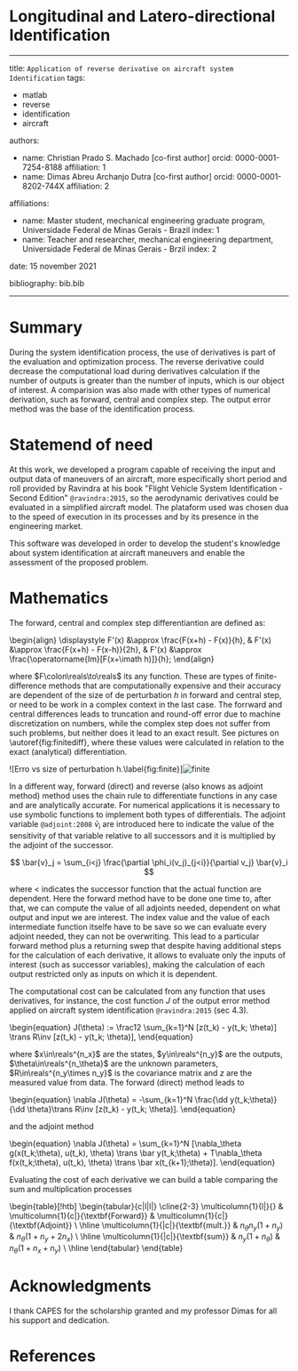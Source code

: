 # Longitudinal and Latero-directional Identification
---
title: `Application of reverse derivative on aircraft system Identification`
tags:
  - matlab
  - reverse
  - identification
  - aircraft

authors:
  - name: Christian Prado S. Machado [co-first author] 
    orcid: 0000-0001-7254-8188
    affiliation: 1
  - name: Dimas Abreu Archanjo Dutra [co-first author]
    orcid: 0000-0001-8202-744X
    affiliation: 2

affiliations:
   - name: Master student, mechanical engineering graduate program, Universidade Federal de Minas Gerais - Brazil
     index: 1
   - name: Teacher and researcher, mechanical engineering department, Universidade Federal de Minas Gerais - Brzil
     index: 2
 
date: 15 november 2021

bibliography: bib.bib

---

# Summary

During the system identification process, the use of derivatives is part of the evaluation and optimization process. The reverse derivative could decrease the computational load during derivatives calculation if the number of outputs is greater than the number of inputs, which is our object of interest. A comparision was also made with other types of numerical derivation, such as forward, central and complex step. The output error method was the base of the identification process. 

# Statemend of need

At this work, we developed a program capable of receiving the input and output data of maneuvers of an aircraft, more especifically short period and roll provided by Ravindra at his book "Flight Vehicle System Identification - Second Edition" `@ravindra:2015`, so the aerodynamic derivatives could be evaluated in a simplified aircraft model. The plataform used was chosen dua to the speed of execution in its processes and by its presence in the engineering market. 

This software was developed in order to develop the student's knowledge about system identification at aircraft maneuvers and enable the assessment of the proposed problem. 

# Mathematics

The forward, central and complex step differentiantion are defined as:

\begin{align}
\displaystyle
    F'(x) &\approx \frac{F(x+h) - F(x)}{h},
    &
    F'(x) &\approx \frac{F(x+h) - F(x-h)}{2h},
    &
    F'(x) &\approx
    \frac{\operatorname{Im}[F(x+\imath h)]}{h};
\end{align}

where $F\colon\reals\to\reals$ its any function. These are types of finite-difference methods that are computationally expensive and their accuracy are dependent of the size of de perturbation $h$ in forward and central step, or need to be work in a complex context in the last case. The forrward and central differences leads to truncation and round-off error due to machine  discretization on numbers, while the complex step does not suffer from such problems, but neither does it lead to an exact result. See pictures on \autoref{fig:finitediff}, where these values were calculated in relation to the exact (analytical) differentiation.

![Erro vs size of perturbation h.\label{fig:finite}]![finite](https://user-images.githubusercontent.com/52748683/142127193-3601f748-6a69-4780-8cff-e46eff70b1e2.png)


In a different way, forward (direct) and reverse (also knows as adjoint method) method uses the chain rule to differentiate functions in any case and are analytically accurate. For numerical applications it is necessary to use symbolic functions to implement both types of differentials. The adjoint variable `@adjoint:2008` $\bar{v}_ i$ are introduced here to indicate the value of the sensitivity of that variable relative to all successors and it is multiplied by the adjoint of the successor.

$$
\bar{v}_j = \sum_{i<j} \frac{\partial \phi_i(v_j)_{j<i}}{\partial v_j} \bar{v}_i
$$

where $<$ indicates the successor function that the actual function are dependent. Here the forward method have to be done one time to, after that, we can compute the value of all adjoints needed, dependent on what output and input we are interest. The index value and the value of each intermediate function itselfe have to be save so we can evaluate every adjoint needed, they can not be overwriting. This lead to a particular forward method plus a returning swep that despite having additional steps for the calculation of each derivative, it allows to evaluate only the inputs of interest (such as successor variables), making the calculation of each output restricted only as inputs on which it is dependent.  

The computational cost can be calculated from any function that uses derivatives, for instance, the cost function $J$  of the output error method applied on aircraft system identification `@ravindra:2015` (sec 4.3). 

\begin{equation}
    J(\theta) := \frac12 \sum_{k=1}^N [z(t_k) - y(t_k; \theta)] \trans R\inv [z(t_k) - y(t_k; \theta)],
\end{equation}

 where $x\in\reals^{n_x}$ are the states, $y\in\reals^{n_y}$ are the outputs, $\theta\in\reals^{n_\theta}$ are the unknown parameters, $R\in\reals^{n_y\times n_y}$ is the covariance matrix  and $z$ are the measured value from data. The forward (direct) method leads to 
 
 \begin{equation}
 \nabla J(\theta) = -\sum_{k=1}^N \frac{\dd y(t_k;\theta)}{\dd \theta}\trans R\inv [z(t_k) - y(t_k; \theta)].
 \end{equation}
 
 and the adjoint method 
 
\begin{equation}
 \nabla J(\theta) = \sum_{k=1}^N [\nabla_\theta g(x(t_k;\theta), u(t_k), \theta) \trans \bar y(t_k;\theta) + T\nabla_\theta f(x(t_k;\theta), u(t_k), \theta) \trans \bar x(t_{k+1};\theta)].
\end{equation}

Evaluating the cost of each derivative we can build a table comparing the sum and multiplication processes

\begin{table}[!htb]
\begin{tabular}{c|l|l|}
\cline{2-3}
\multicolumn{1}{l|}{}                & \multicolumn{1}{c|}{\textbf{Forward}} & \multicolumn{1}{c|}{\textbf{Adjoint}} \\ \hline
\multicolumn{1}{|c|}{\textbf{mult.}} & $n_{\theta} n_y (1 + n_y)$            & $n_{\theta}(1 + n_y + 2n_x)$          \\ \hline
\multicolumn{1}{|c|}{\textbf{sum}}   & $n_y(1 + n_{\theta})$                 & $n_{\theta}(1 + n_x + n_y)$           \\ \hline
\end{tabular}
\end{table}

# Acknowledgments

I thank CAPES for the scholarship granted and my professor Dimas for all his support and dedication. 

# References

